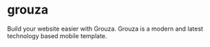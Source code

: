 # grouza
Build your website easier with Grouza. Grouza is a modern and latest technology based mobile template.
